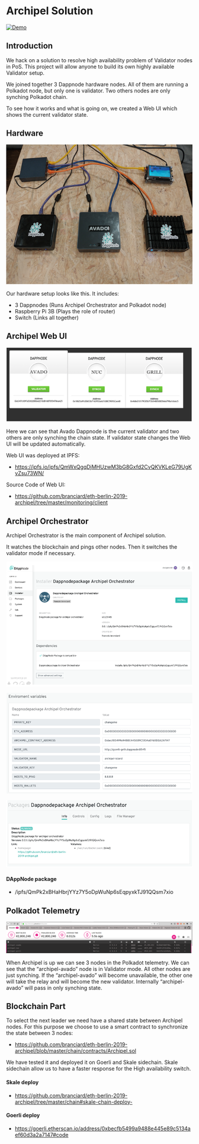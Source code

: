 # Archipel Solution

[![Demo](https://img.youtube.com/vi/xwrSOgPGx8E/0.jpg)](https://www.youtube.com/watch?v=xwrSOgPGx8E)

## Introduction
We hack on a solution to resolve high availability problem of Validator nodes in PoS.
This project will allow anyone to build its own highly available Validator setup.

We joined together 3 Dappnode hardware nodes. All of them are running a Polkadot node, but only one is validator. Two others nodes are only synching Polkadot chain.

To see how it works and what is going on, we created a Web UI which shows the current validator state.

## Hardware
![Hardware](doc/img/hardware.png)

Our hardware setup looks like this.
It includes:
* 3 Dappnodes (Runs Archipel Orchestrator and Polkadot node)
* Raspberry Pi 3B (Plays the role of router)
* Switch (Links all together)

## Archipel Web UI
![WebUI](doc/img/webui.png)

Here we can see that Avado Dappnode is the current validator and two others are only synching the chain state. If validator state changes the Web UI will be updated automatically.

Web UI was deployed at IPFS:

* https://ipfs.io/ipfs/QmWxQgqDjMHUzwM3bG8Gxfd2CvQKVKLeG79UgKvZsu73WN/

Source Code of Web UI:

* https://github.com/branciard/eth-berlin-2019-archipel/tree/master/monitoring/client


## Archipel Orchestrator
Archipel Orchestrator is the main component of Archipel solution.

It watches the blockchain and pings other nodes. Then it switches the validator mode if necessary.

![WebUIPkgInstall](doc/img/dappnode_pkg_install.png)

![WebUIEnvVars](doc/img/env_vars.png)

![WebUIRunning](doc/img/dappnode_pkg_running.png)

#### DAppNode package

* /ipfs/QmPk2xBHaHbrjYYz7Y5oDpWuNp6sEqpyxkTJ91QQsm7xio



## Polkadot Telemetry

![Telemetry](doc/img/polkadot_telemetry.png)

When Archipel is up we can see 3 nodes in the Polkadot telemetry. We can see that the “archipel-avado” node is in Validator mode. All other nodes are just synching. If the “archipel-avado” will become unavailable, the other one will take the relay and will become the new validator. Internally “archipel-avado” will pass in only synching state.

## Blockchain Part
To select the next leader we need have a shared state between Archipel nodes. For this purpose we choose to use a smart contract to synchronize the state between 3 nodes:
* https://github.com/branciard/eth-berlin-2019-archipel/blob/master/chain/contracts/Archipel.sol

We have tested it and deployed it on Goerli and Skale sidechain.
Skale sidechain allow us to have a faster response for the High availability switch.
#### Skale deploy
* https://github.com/branciard/eth-berlin-2019-archipel/tree/master/chain#skale-chain-deploy-

#### Goerli deploy
* https://goerli.etherscan.io/address/0xbecfb5499a9488e445e89c5134aef60d3a2a7147#code
